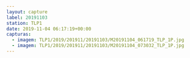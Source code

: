 ```yaml
---
layout: capture
label: 20191103
station: TLP1
date: 2019-11-04 06:17:19+00:00
capturas:
  - imagem: TLP1/2019/201911/20191103/M20191104_061719_TLP_1P.jpg
  - imagem: TLP1/2019/201911/20191103/M20191104_073032_TLP_1P.jpg
---
```

